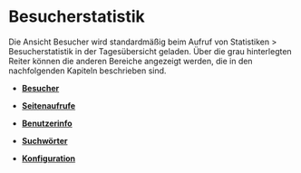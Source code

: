 # Besucherstatistik 

Die Ansicht Besucher wird standardmäßig beim Aufruf von Statistiken \> Besucherstatistik in der Tagesübersicht geladen. Über die grau hinterlegten Reiter können die anderen Bereiche angezeigt werden, die in den nachfolgenden Kapiteln beschrieben sind.

-   **[Besucher](15_1_1_Besucher.md)**  

-   **[Seitenaufrufe](15_1_2_Seitenaufrufe.md)**  

-   **[Benutzerinfo](15_1_3_Benutzerinfo.md)**  

-   **[Suchwörter](15_1_4_Suchwoerter.md)**  

-   **[Konfiguration](15_1_5_Konfiguration.md)**  




